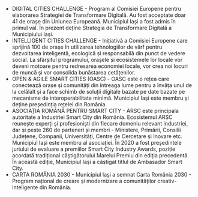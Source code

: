 * DIGITAL CITIES CHALLENGE - Program al Comisiei Europene pentru elaborarea Strategiei de Transformare Digitală. Au fost acceptate doar 41 de orașe din Uniunea Europeană. Municipiul Iași a fost admis în primul val. În prezent deține Strategia de Transformare Digitală a Municipiului Iași.
* INTELLIGENT CITIES CHALLENGE - Inițiativă a Comisiei Europene care sprijină 100 de orașe în utilizarea tehnologiilor de vârf pentru dezvoltarea inteligentă, ecologică și responsabilă din punct de vedere social. La sfârșitul programului, orașele și ecosistemele lor locale vor deveni motoare pentru redresarea economiei locale, vor crea noi locuri de muncă și vor consolida bunăstarea cetățenilor.
* OPEN & AGILE SMART CITIES (OASC) - OASC este o rețea care conectează orașe și comunități din întreaga lume pentru a învăța unul de la celălalt și a face schimb de soluții digitale bazate pe date bazate pe mecanisme de interoperabilitate minimă. Municipiul Iași este membru și deține președinția rețelei din România.
* ASOCIAȚIA ROMÂNĂ PENTRU SMART CITY - ARSC este principala autoritate a Industriei Smart City din România. Ecosistemul ARSC reunește experți și profesioniști din fiecare domeniu relevant industriei, dar și peste 260 de parteneri și membri - Ministere, Primării, Consilii Județene, Companii, Universități, Centre de Cercetare și Inovare etc. Municipiul Iași este membru al asociației. În 2020 a fost președintele juriului de evaluare a premiilor Smart City Industry Awards, poziție acordată tradițional câștigătorului Marelui Premiu din ediția precedentă. În această ediție, Municipiul Iași a câștigat titlul de Ambasador Smart City.
* CARTA ROMÂNIA 2030 - Municipiul Iași a semnat Carta România 2030 - Program național de creare și modernizare a comunităților creativ-inteligente din România.
